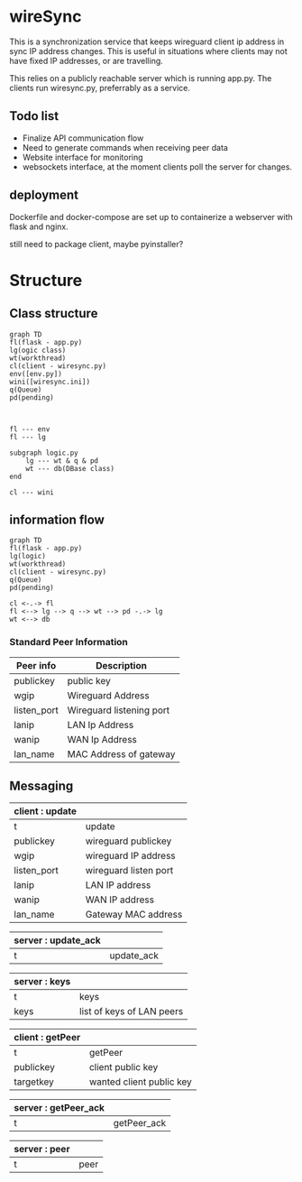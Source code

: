 # wireSync

This is a synchronization service that keeps wireguard client ip address in sync IP address changes.  This is useful in situations where clients may not have fixed IP addresses, or are travelling.  


This relies on a publicly reachable server which is running app.py.  The clients run wiresync.py, preferrably as a service.  


## Todo list

* Finalize API communication flow
* Need to generate commands when receiving peer data
* Website interface for monitoring
* websockets interface, at the moment clients poll the server for changes.

## deployment
Dockerfile and docker-compose are set up to containerize a webserver with flask and nginx.  

still need to package client, maybe pyinstaller?  

# Structure



## Class structure


```mermaid
graph TD
fl(flask - app.py)
lg(ogic class)
wt(workthread)
cl(client - wiresync.py)
env([env.py])
wini([wiresync.ini])
q(Queue)
pd(pending)



fl --- env
fl --- lg

subgraph logic.py
    lg --- wt & q & pd
    wt --- db(DBase class)
end

cl --- wini

```


## information flow
```mermaid
graph TD
fl(flask - app.py)
lg(logic)
wt(workthread)
cl(client - wiresync.py)
q(Queue)
pd(pending)

cl <-.-> fl
fl <--> lg --> q --> wt --> pd -.-> lg
wt <--> db
```


### Standard Peer Information

|Peer info|Description|
|-|-|
|publickey|public key
|wgip|Wireguard Address
|listen_port| Wireguard listening port
|lanip|LAN Ip Address
|wanip|WAN Ip Address
|lan_name|MAC Address of gateway


## Messaging

|__client : update__||
|-|-|
|t|update|
|publickey| wireguard publickey
|wgip| wireguard IP address
|listen_port| wireguard listen port
|lanip| LAN IP address
|wanip| WAN IP address
|lan_name| Gateway MAC address



|__server : update_ack__||
|-|-|
|t|update_ack|


|__server : keys__||
|-|-|
|t|keys|
|keys|list of keys of LAN peers


|__client : getPeer__||
|-|-|
|t|getPeer|
|publickey|client public key
|targetkey|wanted client public key

|__server : getPeer_ack__||
|-|-|
|t|getPeer_ack|


|__server : peer__||
|-|-|
|t|peer|

